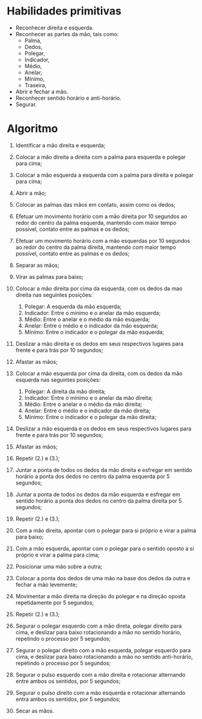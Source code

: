 # Habilidades primitivas 
* Reconhecer direita e esquerda. 
* Reconhecer as partes da mão, tais como: 
    * Palma, 
    * Dedos, 
    * Polegar, 
    * Indicador, 
    * Médio, 
    * Anelar, 
    * Mínimo, 
    * Traseira, 
* Abrir e fechar a mão. 
* Reconhecer sentido horário e anti-horário. 
* Segurar.  
 

# Algoritmo 
1. Identificar a mão direita e esquerda; 

2. Colocar a mão direita a direita com a palma para esquerda e polegar para cima; 
3. Colocar a mão esquerda a esquerda com a palma para direita e polegar para cima; 
4. Abrir a mão; 
5. Colocar as palmas das mãos em contato, assim como os dedos;
6. Efetuar um movimento horário com a mão direita por 10 segundos ao redor do centro da palma esquerda, mantendo com maior tempo possível, contato entre as palmas e os dedos; 
7. Efetuar um movimento horário com a mão esquerdas por 10 segundos ao redor do centro da palma direita, mantendo com maior tempo possível, contato entre as palmas e os dedos; 
8. Separar as mãos; 
9. Virar as palmas para baixo; 
10. Colocar a mão direita por cima da esquerda, com os dedos da mao direita nas seguintes posições: 
    1. Polegar: A esquerda da mão esquerda; 
    2. Indicador: Entre o mínimo e o anelar da mão esquerda; 
    3. Médio: Entre o anelar e o médio da mão esquerda; 
    4. Anelar: Entre o médio e o indicador da mão esquerda; 
    5. Mínimo: Entre o indicador e o polegar da mão esquerda; 
11. Deslizar a mão direita e os dedos em seus respectivos lugares para frente e para trás por 10 segundos; 
12. Afastar as mãos; 
13. Colocar a mão esquerda por cima da direita, com os dedos da mão esquerda nas seguintes posições: 
    1. Polegar: A direita da mão direita; 
    2. Indicador: Entre o mínimo e o anelar da mão direita; 
    3. Médio: Entre o anelar e o médio da mão direita; 
    4. Anelar: Entre o médio e o indicador da mão direita; 
    5. Mínimo: Entre o indicador e o polegar da mão direita; 
14. Deslizar a mão esquerda e os dedos em seus respectivos lugares para frente e para trás por 10 segundos; 
15. Afastar as mãos; 
16. Repetir (2.) e (3.); 
17. Juntar a ponta de todos os dedos da mão direita e esfregar em sentido horário a ponta dos dedos no centro da palma esquerda por 5 segundos; 
18. Juntar a ponta de todos os dedos da mão esquerda e esfregar em sentido horário a ponta dos dedos no centro da palma direita por 5 segundos; 
19. Repetir (2.) e (3.); 
20. Com a mão direita, apontar com o polegar para si próprio e virar a palma para baixo; 
21. Com a mão esquerda, apontar com o polegar para o sentido oposto a si próprio e virar a palma para cima; 
22. Posicionar uma mão sobre a outra; 
23. Colocar a ponta dos dedos de uma mão na base dos dedos da outra e fechar a mão levemente; 
24. Movimentar a mão direita na direção do polegar e na direção oposta repetidamente por 5 segundos; 
25. Repetir (2.) e (3.); 
26. Segurar o polegar esquerdo com a mão direta, polegar direito para cima, e deslizar para baixo rotacionando a mão no sentido horário, repetindo o processo por 5 segundos; 
27. Segurar o polegar direito com a mão esquerda, polegar esquerdo para cima, e deslizar para baixo rotacionando a mão no sentido anti-horário, repetindo o processo por 5 segundos; 
28. Segurar o pulso esquerdo com a mão direita e rotacionar alternando entre ambos os sentidos, por 5 segundos; 
29. Segurar o pulso direito com a mão esquerda e rotacionar alternando entra ambos os sentidos, por 5 segundos; 
30. Secar as mãos. 
